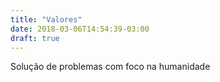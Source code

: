```yaml
---
title: "Valores"
date: 2018-03-06T14:54:39-03:00
draft: true
---
```


Solução de problemas com foco na humanidade
